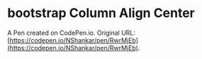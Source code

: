 # bootstrap Column Align Center

A Pen created on CodePen.io. Original URL: [https://codepen.io/NShankar/pen/RwrMjEb](https://codepen.io/NShankar/pen/RwrMjEb).


